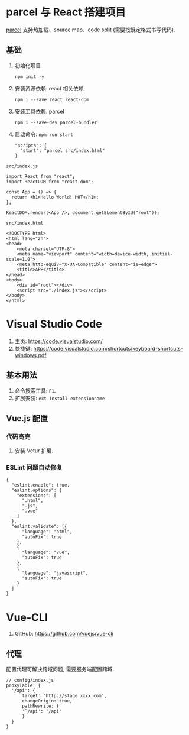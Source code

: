 parcel 与 React 搭建项目
========================

[parcel](https://github.com/parcel-bundler/parcel) 支持热加载、source
map、code split (需要按既定格式书写代码).

基础
----

1.  初始化项目

    ``` {.bash}
    npm init -y
    ```

2.  安装资源依赖: react 相关依赖

    ``` {.bash}
    npm i --save react react-dom
    ```

3.  安装工具依赖: parcel

    ``` {.bash}
    npm i --save-dev parcel-bundler
    ```

4.  启动命令: `npm run start`

    ``` {.json}
    "scripts": {
      "start": "parcel src/index.html"
    }
    ```

`src/index.js`

``` {.javascript}
import React from "react";
import ReactDOM from "react-dom";

const App = () => {
  return <h1>Hello World! HOT</h1>;
};

ReactDOM.render(<App />, document.getElementById("root"));
```

`src/index.html`

``` {.html}
<!DOCTYPE html>
<html lang="zh">
<head>
    <meta charset="UTF-8">
    <meta name="viewport" content="width=device-width, initial-scale=1.0">
    <meta http-equiv="X-UA-Compatible" content="ie=edge">
    <title>APP</title>
</head>
<body>
    <div id="root"></div>
    <script src="./index.js"></script>
</body>
</html>
```

Visual Studio Code
==================

1.  主页: <https://code.visualstudio.com/>
2.  快捷键:
    <https://code.visualstudio.com/shortcuts/keyboard-shortcuts-windows.pdf>

基本用法
--------

1.  命令搜索工具: `F1`.
2.  扩展安装: `ext install extensionname`

Vue.js 配置
-----------

### 代码高亮

1.  安装 Vetur 扩展.

### ESLint 问题自动修复

``` {.json}
{
  "eslint.enable": true,
  "eslint.options": {
    "extensions": [
      ".html",
      ".js",
      ".vue"
    ]
  },
  "eslint.validate": [{
      "language": "html",
      "autoFix": true
    },
    {
      "language": "vue",
      "autoFix": true
    },
    {
      "language": "javascript",
      "autoFix": true
    }
  ]
}
```

Vue-CLI
=======

1.  GitHub: <https://github.com/vuejs/vue-cli>

代理
----

配置代理可解决跨域问题, 需要服务端配置跨域.

``` {.javascript}
// config/index.js
proxyTable: {
  '/api': {
      target: 'http://stage.xxxx.com',
      changeOrigin: true,
      pathRewrite: {
      '^/api': '/api'
      }
  }
}
```

